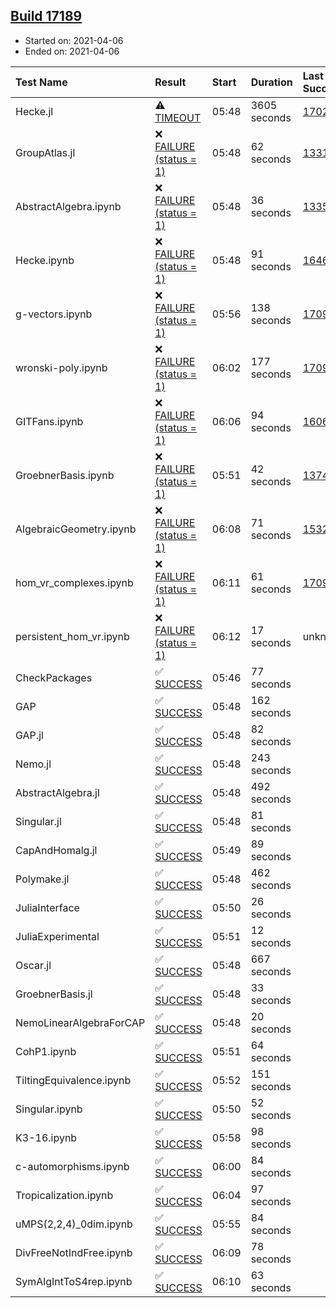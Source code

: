 ## [Build 17189](https://oscarci.mathematik.uni-kl.de/job/oscar/17189/)

* Started on: 2021-04-06
* Ended on: 2021-04-06

| Test Name    | Result | Start | Duration | Last Success | First Failure |
|:-------------|:-------|:------|:---------|:-------------|:--------------|
| Hecke.jl | ⚠ [TIMEOUT](https://oscarci.mathematik.uni-kl.de/job/oscar/17189/artifact/logs/build-17189/Hecke.jl.log) | 05:48 | 3605 seconds | [17022](https://oscarci.mathematik.uni-kl.de/job/oscar/17022/) | [17023](https://oscarci.mathematik.uni-kl.de/job/oscar/17023/) |
| GroupAtlas.jl | ❌ [FAILURE (status = 1)](https://oscarci.mathematik.uni-kl.de/job/oscar/17189/artifact/logs/build-17189/GroupAtlas.jl.log) | 05:48 | 62 seconds | [13311](https://oscarci.mathematik.uni-kl.de/job/oscar/13311/) | [13312](https://oscarci.mathematik.uni-kl.de/job/oscar/13312/) |
| AbstractAlgebra.ipynb | ❌ [FAILURE (status = 1)](https://oscarci.mathematik.uni-kl.de/job/oscar/17189/artifact/logs/build-17189/AbstractAlgebra.ipynb.log) | 05:48 | 36 seconds | [13355](https://oscarci.mathematik.uni-kl.de/job/oscar/13355/) | [13356](https://oscarci.mathematik.uni-kl.de/job/oscar/13356/) |
| Hecke.ipynb | ❌ [FAILURE (status = 1)](https://oscarci.mathematik.uni-kl.de/job/oscar/17189/artifact/logs/build-17189/Hecke.ipynb.log) | 05:48 | 91 seconds | [16463](https://oscarci.mathematik.uni-kl.de/job/oscar/16463/) | [16464](https://oscarci.mathematik.uni-kl.de/job/oscar/16464/) |
| g-vectors.ipynb | ❌ [FAILURE (status = 1)](https://oscarci.mathematik.uni-kl.de/job/oscar/17189/artifact/logs/build-17189/g-vectors.ipynb.log) | 05:56 | 138 seconds | [17099](https://oscarci.mathematik.uni-kl.de/job/oscar/17099/) | [17100](https://oscarci.mathematik.uni-kl.de/job/oscar/17100/) |
| wronski-poly.ipynb | ❌ [FAILURE (status = 1)](https://oscarci.mathematik.uni-kl.de/job/oscar/17189/artifact/logs/build-17189/wronski-poly.ipynb.log) | 06:02 | 177 seconds | [17098](https://oscarci.mathematik.uni-kl.de/job/oscar/17098/) | [17099](https://oscarci.mathematik.uni-kl.de/job/oscar/17099/) |
| GITFans.ipynb | ❌ [FAILURE (status = 1)](https://oscarci.mathematik.uni-kl.de/job/oscar/17189/artifact/logs/build-17189/GITFans.ipynb.log) | 06:06 | 94 seconds | [16068](https://oscarci.mathematik.uni-kl.de/job/oscar/16068/) | [16069](https://oscarci.mathematik.uni-kl.de/job/oscar/16069/) |
| GroebnerBasis.ipynb | ❌ [FAILURE (status = 1)](https://oscarci.mathematik.uni-kl.de/job/oscar/17189/artifact/logs/build-17189/GroebnerBasis.ipynb.log) | 05:51 | 42 seconds | [13748](https://oscarci.mathematik.uni-kl.de/job/oscar/13748/) | [13749](https://oscarci.mathematik.uni-kl.de/job/oscar/13749/) |
| AlgebraicGeometry.ipynb | ❌ [FAILURE (status = 1)](https://oscarci.mathematik.uni-kl.de/job/oscar/17189/artifact/logs/build-17189/AlgebraicGeometry.ipynb.log) | 06:08 | 71 seconds | [15322](https://oscarci.mathematik.uni-kl.de/job/oscar/15322/) | [15323](https://oscarci.mathematik.uni-kl.de/job/oscar/15323/) |
| hom_vr_complexes.ipynb | ❌ [FAILURE (status = 1)](https://oscarci.mathematik.uni-kl.de/job/oscar/17189/artifact/logs/build-17189/hom_vr_complexes.ipynb.log) | 06:11 | 61 seconds | [17099](https://oscarci.mathematik.uni-kl.de/job/oscar/17099/) | [17100](https://oscarci.mathematik.uni-kl.de/job/oscar/17100/) |
| persistent_hom_vr.ipynb | ❌ [FAILURE (status = 1)](https://oscarci.mathematik.uni-kl.de/job/oscar/17189/artifact/logs/build-17189/persistent_hom_vr.ipynb.log) | 06:12 | 17 seconds | unknown | unknown |
| CheckPackages | ✅ [SUCCESS](https://oscarci.mathematik.uni-kl.de/job/oscar/17189/artifact/logs/build-17189/CheckPackages.log) | 05:46 | 77 seconds |  |  |
| GAP | ✅ [SUCCESS](https://oscarci.mathematik.uni-kl.de/job/oscar/17189/artifact/logs/build-17189/GAP.log) | 05:48 | 162 seconds |  |  |
| GAP.jl | ✅ [SUCCESS](https://oscarci.mathematik.uni-kl.de/job/oscar/17189/artifact/logs/build-17189/GAP.jl.log) | 05:48 | 82 seconds |  |  |
| Nemo.jl | ✅ [SUCCESS](https://oscarci.mathematik.uni-kl.de/job/oscar/17189/artifact/logs/build-17189/Nemo.jl.log) | 05:48 | 243 seconds |  |  |
| AbstractAlgebra.jl | ✅ [SUCCESS](https://oscarci.mathematik.uni-kl.de/job/oscar/17189/artifact/logs/build-17189/AbstractAlgebra.jl.log) | 05:48 | 492 seconds |  |  |
| Singular.jl | ✅ [SUCCESS](https://oscarci.mathematik.uni-kl.de/job/oscar/17189/artifact/logs/build-17189/Singular.jl.log) | 05:48 | 81 seconds |  |  |
| CapAndHomalg.jl | ✅ [SUCCESS](https://oscarci.mathematik.uni-kl.de/job/oscar/17189/artifact/logs/build-17189/CapAndHomalg.jl.log) | 05:49 | 89 seconds |  |  |
| Polymake.jl | ✅ [SUCCESS](https://oscarci.mathematik.uni-kl.de/job/oscar/17189/artifact/logs/build-17189/Polymake.jl.log) | 05:48 | 462 seconds |  |  |
| JuliaInterface | ✅ [SUCCESS](https://oscarci.mathematik.uni-kl.de/job/oscar/17189/artifact/logs/build-17189/JuliaInterface.log) | 05:50 | 26 seconds |  |  |
| JuliaExperimental | ✅ [SUCCESS](https://oscarci.mathematik.uni-kl.de/job/oscar/17189/artifact/logs/build-17189/JuliaExperimental.log) | 05:51 | 12 seconds |  |  |
| Oscar.jl | ✅ [SUCCESS](https://oscarci.mathematik.uni-kl.de/job/oscar/17189/artifact/logs/build-17189/Oscar.jl.log) | 05:48 | 667 seconds |  |  |
| GroebnerBasis.jl | ✅ [SUCCESS](https://oscarci.mathematik.uni-kl.de/job/oscar/17189/artifact/logs/build-17189/GroebnerBasis.jl.log) | 05:48 | 33 seconds |  |  |
| NemoLinearAlgebraForCAP | ✅ [SUCCESS](https://oscarci.mathematik.uni-kl.de/job/oscar/17189/artifact/logs/build-17189/NemoLinearAlgebraForCAP.log) | 05:48 | 20 seconds |  |  |
| CohP1.ipynb | ✅ [SUCCESS](https://oscarci.mathematik.uni-kl.de/job/oscar/17189/artifact/logs/build-17189/CohP1.ipynb.log) | 05:51 | 64 seconds |  |  |
| TiltingEquivalence.ipynb | ✅ [SUCCESS](https://oscarci.mathematik.uni-kl.de/job/oscar/17189/artifact/logs/build-17189/TiltingEquivalence.ipynb.log) | 05:52 | 151 seconds |  |  |
| Singular.ipynb | ✅ [SUCCESS](https://oscarci.mathematik.uni-kl.de/job/oscar/17189/artifact/logs/build-17189/Singular.ipynb.log) | 05:50 | 52 seconds |  |  |
| K3-16.ipynb | ✅ [SUCCESS](https://oscarci.mathematik.uni-kl.de/job/oscar/17189/artifact/logs/build-17189/K3-16.ipynb.log) | 05:58 | 98 seconds |  |  |
| c-automorphisms.ipynb | ✅ [SUCCESS](https://oscarci.mathematik.uni-kl.de/job/oscar/17189/artifact/logs/build-17189/c-automorphisms.ipynb.log) | 06:00 | 84 seconds |  |  |
| Tropicalization.ipynb | ✅ [SUCCESS](https://oscarci.mathematik.uni-kl.de/job/oscar/17189/artifact/logs/build-17189/Tropicalization.ipynb.log) | 06:04 | 97 seconds |  |  |
| uMPS(2,2,4)_0dim.ipynb | ✅ [SUCCESS](https://oscarci.mathematik.uni-kl.de/job/oscar/17189/artifact/logs/build-17189/uMPS-2-2-4-_0dim.ipynb.log) | 05:55 | 84 seconds |  |  |
| DivFreeNotIndFree.ipynb | ✅ [SUCCESS](https://oscarci.mathematik.uni-kl.de/job/oscar/17189/artifact/logs/build-17189/DivFreeNotIndFree.ipynb.log) | 06:09 | 78 seconds |  |  |
| SymAlgIntToS4rep.ipynb | ✅ [SUCCESS](https://oscarci.mathematik.uni-kl.de/job/oscar/17189/artifact/logs/build-17189/SymAlgIntToS4rep.ipynb.log) | 06:10 | 63 seconds |  |  |
